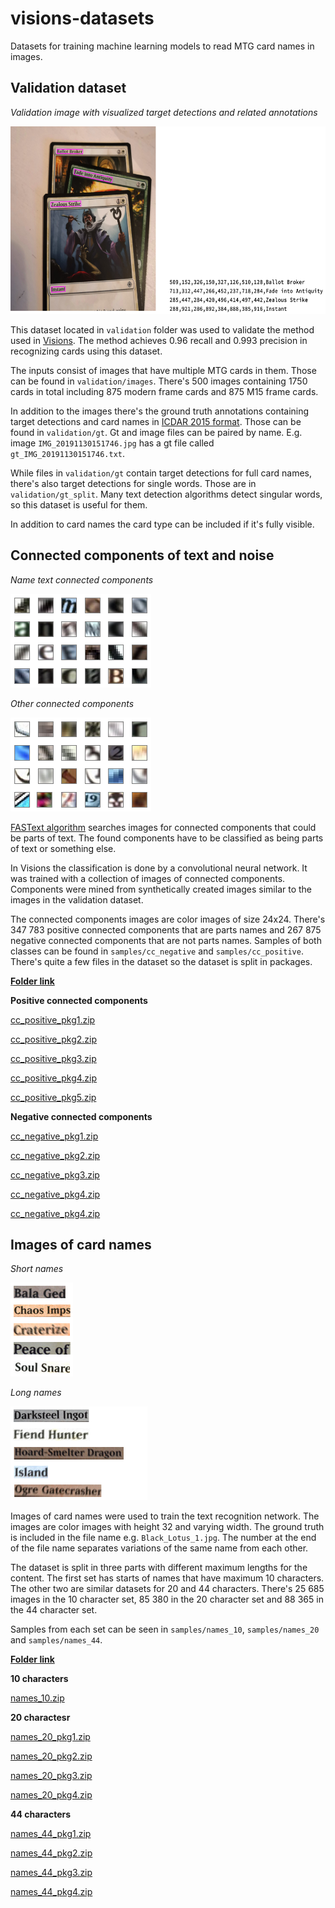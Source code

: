 # visions-datasets
Datasets for training machine learning models to read MTG card names in images.

## Validation dataset
<em>Validation image with visualized target detections and related annotations</em>

<a href="readme_imgs/val_sample.png">
    <img src="readme_imgs/val_sample.png" height="300"/>
</a>

This dataset located in ``validation`` folder was used to validate the method used in [Visions](https://github.com/LauriHursti/visions). The method achieves 0.96 recall and 0.993 precision in recognizing cards using this dataset.

The inputs consist of images that have multiple MTG cards in them. Those can be found in ``validation/images``. There's 500 images containing 1750 cards in total including 875 modern frame cards and 875 M15 frame cards.

In addition to the images there's the ground truth annotations containing target detections and card names in [ICDAR 2015 format](https://rrc.cvc.uab.es/?ch=4&com=tasks). Those can be found in ``validation/gt``. Gt and image files can be paired by name. E.g. image ``IMG_20191130151746.jpg`` has a gt file called ``gt_IMG_20191130151746.txt``. 

While files in ``validation/gt`` contain target detections for full card names, there's also target detections for single words. Those are in ``validation/gt_split``. Many text detection algorithms detect singular words, so this dataset is useful for them.

In addition to card names the card type can be included if it's fully visible.

## Connected components of text and noise

<em>Name text connected components</em>

<a href="readme_imgs/cc_poss.png">
    <img src="readme_imgs/cc_poss.png" height="150"/>
</a>

<em>Other connected components</em>

<a href="readme_imgs/cc_negs.png">
    <img src="readme_imgs/cc_negs.png" height="150"/>
</a>

[FASText algorithm](https://www.cv-foundation.org/openaccess/content_iccv_2015/papers/Busta_FASText_Efficient_Unconstrained_ICCV_2015_paper.pdf) searches images for connected components that could be parts of text. The found components have to be classified as being parts of text or something else. 

In Visions the classification is done by a convolutional neural network. It was trained with a collection of images of connected components. Components were mined from synthetically created images similar to the images in the validation dataset.

The connected components images are color images of size 24x24. There's 347 783 positive connected components that are parts names and 267 875 negative connected components that are not parts names. Samples of both classes can be found in ``samples/cc_negative`` and ``samples/cc_positive``. There's quite a few files in the dataset so the dataset is split in packages.

[**Folder link**](https://drive.google.com/drive/folders/1gomEEv3TMrWxksDZ2kIz-5_1fwnWAgNi?usp=sharing)

**Positive connected components**

[cc_positive_pkg1.zip](https://drive.google.com/file/d/18yw9tQ1muCPjp0DlMpvlpSLmn2oFvj7X/view?usp=sharing)

[cc_positive_pkg2.zip](https://drive.google.com/file/d/173LJEFjIfGI6LW-6y9kJJGUH1f-e6KiA/view?usp=sharing)

[cc_positive_pkg3.zip](https://drive.google.com/file/d/1Q3N8T-y9p0yqMliqe0EEs5TK8TF3a8s7/view?usp=sharing)

[cc_positive_pkg4.zip](https://drive.google.com/file/d/1Jvf173R3ooGsMN2fWJzljLdOtPl-2ll4/view?usp=sharing)

[cc_positive_pkg5.zip](https://drive.google.com/file/d/1z2YBWJT_LsQEGp_qlWkW878Rbf0s1erM/view?usp=sharing)

**Negative connected components**

[cc_negative_pkg1.zip](https://drive.google.com/file/d/1QA5vEhv98ffqa5ziIbEICLPzbjy9xFIn/view?usp=sharing)

[cc_negative_pkg2.zip](https://drive.google.com/file/d/1P9OIBteN9jRk_tJVyaLU006owkc7ct2P/view?usp=sharing)

[cc_negative_pkg3.zip](https://drive.google.com/file/d/1nt1ofiRA6XnLjVDP_k96sVxuzWdkO7RW/view?usp=sharing)

[cc_negative_pkg4.zip](https://drive.google.com/file/d/1MjScac8yg3MthFW-JHMjh4Ph71wY3o7R/view?usp=sharing)

[cc_negative_pkg4.zip](https://drive.google.com/file/d/1X05RUx6TTAkCA6cOPOleJbZjkOZ_R9SO/view?usp=sharing)

## Images of card names

<em>Short names</em>

<a href="readme_imgs/names10.png">
    <img src="readme_imgs/names10.png" height="150"/>
</a>

<em>Long names</em>

<a href="readme_imgs/names44.png">
    <img src="readme_imgs/names44.png" height="150"/>
</a>

Images of card names were used to train the text recognition network. The images are color images with height 32 and varying width. The ground truth is included in the file name e.g. ``Black_Lotus_1.jpg``. The number at the end of the file name separates variations of the same name from each other.

The dataset is split in three parts with different maximum lengths for the content. The first set has starts of names that have maximum 10 characters. The other two are similar datasets for 20 and 44 characters. There's 25 685 images in the 10 character set, 85 380 in the 20 character set and 88 365 in the 44 character set.

Samples from each set can be seen in ``samples/names_10``, ``samples/names_20`` and ``samples/names_44``.

[**Folder link**](https://drive.google.com/drive/folders/1gomEEv3TMrWxksDZ2kIz-5_1fwnWAgNi?usp=sharing)

**10 characters**

[names_10.zip](https://drive.google.com/file/d/18r0z4dBZl6xP9pqlnj27TcyjbDQYoqqE/view?usp=sharing)

**20 charactesr**

[names_20_pkg1.zip](https://drive.google.com/file/d/1Z_UH0jH0qI2j-7dZml0rqeig85_w4uiG/view?usp=sharing)

[names_20_pkg2.zip](https://drive.google.com/file/d/1EgJU2EBy6xdHO9FBbO3yq6XlveyCQJqd/view?usp=sharing)

[names_20_pkg3.zip](https://drive.google.com/file/d/1bFKm-HNSYwyBONRNlpBLJO82hhXYwsW3/view?usp=sharing)

[names_20_pkg4.zip](https://drive.google.com/file/d/1d4-RINLJofJyoo4QCdXOcfvPW1vvVrZX/view?usp=sharing)

**44 characters**

[names_44_pkg1.zip](https://drive.google.com/file/d/1MK7ClOMChocljWvLepG1lJknpRf_Wrff/view?usp=sharing)

[names_44_pkg2.zip](https://drive.google.com/file/d/1TY3y1RG3Pigm3pOAxarqeUYbNyuEsJiD/view?usp=sharing)

[names_44_pkg3.zip](https://drive.google.com/file/d/1IBQ_StbGkb10IvF1TyI2NkmVlKillok3/view?usp=sharing)

[names_44_pkg4.zip](https://drive.google.com/file/d/1pAKNyEDluK7dJ07b4BhM1Q2ovXuQWaLy/view?usp=sharing)

